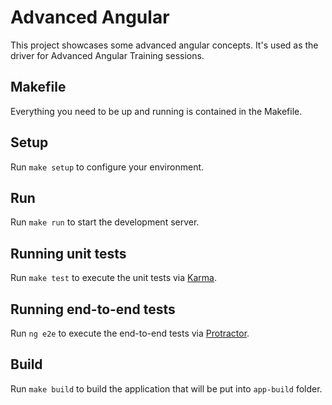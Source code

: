 # Advanced Angular

This project showcases some advanced angular concepts.
It's used as the driver for Advanced Angular Training sessions.

## Makefile

Everything you need to be up and running is contained in the Makefile.

## Setup

Run `make setup` to configure your environment.

## Run

Run `make run` to start the development server.

## Running unit tests

Run `make test` to execute the unit tests via [Karma](https://karma-runner.github.io).

## Running end-to-end tests

Run `ng e2e` to execute the end-to-end tests via [Protractor](http://www.protractortest.org/).

## Build

Run `make build` to build the application that will be put into `app-build` folder.
